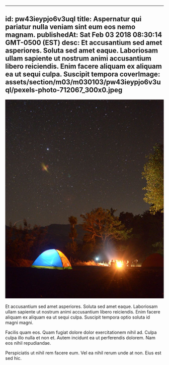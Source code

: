 
---
id: pw43ieypjo6v3uql
title: Aspernatur qui pariatur nulla veniam sint eum eos nemo magnam.
publishedAt: Sat Feb 03 2018 08:30:14 GMT-0500 (EST)
desc: Et accusantium sed amet asperiores. Soluta sed amet eaque. Laboriosam ullam sapiente ut nostrum animi accusantium libero reiciendis. Enim facere aliquam ex aliquam ea ut sequi culpa. Suscipit tempora
coverImage: assets/section/m03/m030103/pw43ieypjo6v3uql/pexels-photo-712067_300x0.jpeg
---

![image from pexels.com](assets/section/m03/m030103/pw43ieypjo6v3uql/pexels-photo-712067.jpeg)

Et accusantium sed amet asperiores. Soluta sed amet eaque. Laboriosam ullam sapiente ut nostrum animi accusantium libero reiciendis. Enim facere aliquam ex aliquam ea ut sequi culpa. Suscipit tempora optio soluta id magni magni.
 
Facilis quam eos. Quam fugiat dolore dolor exercitationem nihil ad. Culpa culpa illo nulla et non et. Autem incidunt ea ut perferendis dolorem. Nam eos nihil repudiandae.
 
Perspiciatis ut nihil rem facere eum. Vel ea nihil rerum unde at non. Eius est sed hic.

